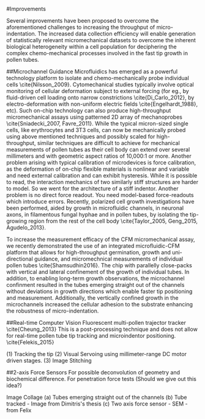 #Improvements

Several improvements have been proposed to overcome the aforementioned challenges to increasing the throughput of micro-indentation. The increased data collection efficiency will enable generation of statistically relevant micromechanical datasets to overcome the inherent biological heterogeneity within a cell population for deciphering the complex chemo-mechanical processes involved in the fast tip growth in pollen tubes. 

##Microchannel Guidance
Microfluidics has emerged as a powerful technology platform to isolate and chemo-mechanically probe individual cells \cite{Nilsson_2009}. Cytomechanical studies typically involve optical monitoring of cellular deformation subject to external forcing (for eg., by fluid-driven cell loading onto narrow constrictions \cite{Di_Carlo_2012}, by electro-deformation with non-uniform electric fields \cite{Engelhardt_1988}, etc). Such on-chip technology can also produce high-throughput micromechanical assays using patterned 2D array of mechanoprobes \cite{Sniadecki_2007, Favre_2011}. While the typical micron-sized single cells, like erythrocytes and 3T3 cells, can now be mechanically probed using above mentioned techniques and possibly scaled for high-throughput, similar techniques are difficult to achieve for mechanical measurements of pollen tubes as their cell body can extend over several millimeters and with geometric aspect ratios of 10,000:1  or more. Another problem arising with typical calibration of microdevices is force calibration, as the deformation of on-chip flexible materials is nonlinear and variable and need external calibration and can exhibit hysteresis. While it is possible to read, the interaction mechanics of two similarly stiff structures are harder to model. So we went for the architecture of a stiff indentor. Another problem is no direct force readout. You need model-based force-readouts which introduce errors. Recently, polarized cell growth investigations have been performed, aided by growth in microfluidic channels, in neuronal axons, in filamentous fungal hyphae and in pollen tubes, by isolating the tip-growing region from the rest of the cell body \cite{Taylor_2005, Geng_2015, Agudelo_2013}.  

To increase the measurement efficacy of the CFM micromechanical assay, we recently demonstrated the use of an integrated microfluidic-CFM platform that  allows for high-throughput germination, growth and uni-directional guidance, and micromechnical measurements of individual pollen tubes \cite{Shamsudhin2016}. The chip with parallelly close-packs with vertical and lateral confinement of the growth of individual tubes. In addition, to enabling long-term growth observations, the microchannel confinment resulted in the tubes emerging straight out of the channels without deviations in growth directions which enable faster tip positioning and measurement. Additionally, the vertically confined growth in the microchannels increased the cellular adhesion to the substrate enhancing the robustness of micro-indentation. 

##Real-time Computer Vision
Fluorescent multi-pollen trajector tracker \cite{Cheung_2013} 
This is a post-processing technique and does not allow for real-time pollen tube tip tracking and microindentor positioning. 
\cite{Felekis_2015}

(1) Tracking the tip
(2) Visual Servoing using millimeter-range DC motor driven stages. 
(3) Image Stitching

##2-axis Force Sensors
For possible deconvolution of geometry and biochemical difference. 
For penetration force tests (Should we give out this idea?) 

Image Collage (a) Tubes emerging straight out of the channels (b) Tube tracked - Image from Dimitris's thesis (c) Two axis force sensor - SEM - from Felix